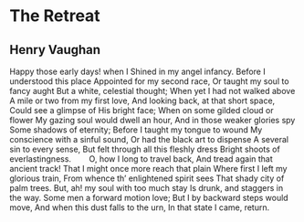 # The Retreat
## Henry Vaughan
Happy those early days! when I
Shined in my angel infancy.
Before I understood this place
Appointed for my second race,
Or taught my soul to fancy aught
But a white, celestial thought;
When yet I had not walked above
A mile or two from my first love,
And looking back, at that short space,
Could see a glimpse of His bright face;
When on some gilded cloud or flower
My gazing soul would dwell an hour,
And in those weaker glories spy
Some shadows of eternity;
Before I taught my tongue to wound
My conscience with a sinful sound,
Or had the black art to dispense
A several sin to every sense,
But felt through all this fleshly dress
Bright shoots of everlastingness.
       O, how I long to travel back,
And tread again that ancient track!
That I might once more reach that plain
Where first I left my glorious train,
From whence th’ enlightened spirit sees
That shady city of palm trees.
But, ah! my soul with too much stay
Is drunk, and staggers in the way.
Some men a forward motion love;
But I by backward steps would move,
And when this dust falls to the urn,
In that state I came, return.